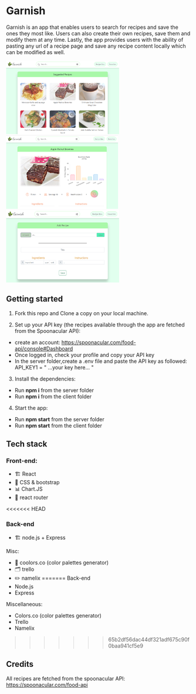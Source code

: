 # Garnish

Garnish is an app that enables users to search for recipes and save the ones they most like. Users can also create their own recipes, save them and modify them at any time. Lastly, the app provides users with the ability of pasting any url of a recipe page and save any recipe content locally which can be modified as well.

<img src='./client/public/screen-1.png' style='height:200px'>
<img src='./client/public/screen-2.png' style='height:200px'>
<img src='./client/public/screen-7.png' style='height:197px'>

## Getting started

1. Fork this repo and Clone a copy on your local machine.


2. Set up your API key (the recipes available through the app are fetched from the Spoonacular API):
- create an account: https://spoonacular.com/food-api/console#Dashboard
- Once logged in, check your profile and copy your API key
- In the server folder,create a .env file and paste the API key as followed: API_KEY1 = " ...your key here... "

3. Install the dependencies:
- Run **npm i** from the server folder
- Run **npm i** from the client folder

4. Start the app:
- Run **npm start** from the server folder
- Run **npm start** from the client folder


## Tech stack

### Front-end:
- 🏗 React
- 💄 CSS & bootstrap
- 📊 Chart.JS
- 🔀 react router

<<<<<<< HEAD
### Back-end
- 🏗 node.js + Express

Misc:
- 🎨 coolors.co (color palettes generator)
- 🗂️ trello
- ✏️ namelix
=======
Back-end
- Node.js
- Express

Miscellaneous:
- Colors.co (color palettes generator)
- Trello
- Namelix
>>>>>>> 65b2df56dac44df321adf675c90f0baa941cf5e9

## Credits

All recipes are fetched from the spoonacular API: https://spoonacular.com/food-api
